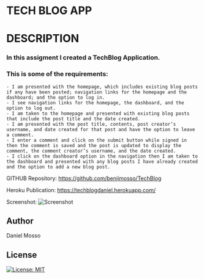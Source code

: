 # TECH BLOG APP
# DESCRIPTION
### In this assigment I created a TechBlog Application. 
### This is some of the requirements:
    - I am presented with the homepage, which includes existing blog posts if any have been posted; navigation links for the homepage and the dashboard; and the option to log in.
    - I see navigation links for the homepage, the dashboard, and the option to log out.
    - I am taken to the homepage and presented with existing blog posts that include the post title and the date created.
    - I am presented with the post title, contents, post creator’s username, and date created for that post and have the option to leave a comment.
    - I enter a comment and click on the submit button while signed in then the comment is saved and the post is updated to display the comment, the comment creator’s username, and the date created.
    - I click on the dashboard option in the navigation then I am taken to the dashboard and presented with any blog posts I have already created and the option to add a new blog post.

GITHUB Repository:
https://github.com/benjimosso/TechBlog

Heroku Publication:
https://techblogdaniel.herokuapp.com/

Screenshot:
![Screenshot](https://github.com/benjimosso/Note-Taker/blob/main/public/images/Screenshot.PNG)

## Author
Daniel Mosso

## License
[![License: MIT](https://img.shields.io/badge/License-MIT-yellow.svg)](https://opensource.org/licenses/MIT)